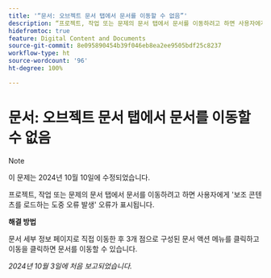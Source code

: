 ```yaml
---
title: '“문서: 오브젝트 문서 탭에서 문서를 이동할 수 없음”'
description: “프로젝트, 작업 또는 문제의 문서 탭에서 문서를 이동하려고 하면 사용자에게 '보조 콘텐츠를 로드하는 도중 오류 발생' 오류가 표시됩니다.”
hidefromtoc: true
feature: Digital Content and Documents
source-git-commit: 8e095890454b39f046eb8ea2ee9505bdf25c8237
workflow-type: ht
source-wordcount: '96'
ht-degree: 100%

---
```


# 문서: 오브젝트 문서 탭에서 문서를 이동할 수 없음

>[!NOTE]
>
>이 문제는 2024년 10월 10일에 수정되었습니다.

프로젝트, 작업 또는 문제의 문서 탭에서 문서를 이동하려고 하면 사용자에게 &#39;보조 콘텐츠를 로드하는 도중 오류 발생&#39; 오류가 표시됩니다.

**해결 방법**

문서 세부 정보 페이지로 직접 이동한 후 3개 점으로 구성된 문서 액션 메뉴를 클릭하고 이동을 클릭하면 문서를 이동할 수 있습니다.

_2024년 10월 3일에 처음 보고되었습니다._
